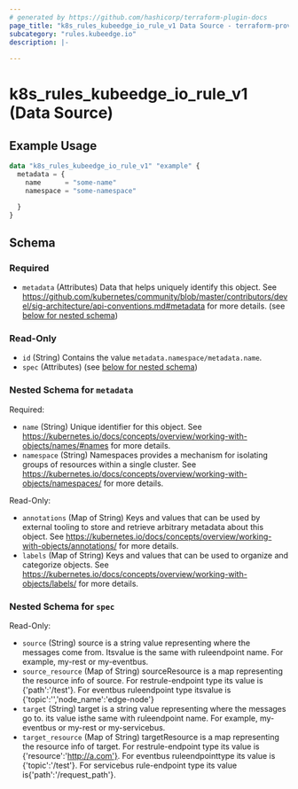 ```yaml
---
# generated by https://github.com/hashicorp/terraform-plugin-docs
page_title: "k8s_rules_kubeedge_io_rule_v1 Data Source - terraform-provider-k8s"
subcategory: "rules.kubeedge.io"
description: |-
  
---
```


# k8s_rules_kubeedge_io_rule_v1 (Data Source)



## Example Usage

```terraform
data "k8s_rules_kubeedge_io_rule_v1" "example" {
  metadata = {
    name      = "some-name"
    namespace = "some-namespace"

  }
}
```

<!-- schema generated by tfplugindocs -->
## Schema

### Required

- `metadata` (Attributes) Data that helps uniquely identify this object. See https://github.com/kubernetes/community/blob/master/contributors/devel/sig-architecture/api-conventions.md#metadata for more details. (see [below for nested schema](#nestedatt--metadata))

### Read-Only

- `id` (String) Contains the value `metadata.namespace/metadata.name`.
- `spec` (Attributes) (see [below for nested schema](#nestedatt--spec))

<a id="nestedatt--metadata"></a>
### Nested Schema for `metadata`

Required:

- `name` (String) Unique identifier for this object. See https://kubernetes.io/docs/concepts/overview/working-with-objects/names/#names for more details.
- `namespace` (String) Namespaces provides a mechanism for isolating groups of resources within a single cluster. See https://kubernetes.io/docs/concepts/overview/working-with-objects/namespaces/ for more details.

Read-Only:

- `annotations` (Map of String) Keys and values that can be used by external tooling to store and retrieve arbitrary metadata about this object. See https://kubernetes.io/docs/concepts/overview/working-with-objects/annotations/ for more details.
- `labels` (Map of String) Keys and values that can be used to organize and categorize objects. See https://kubernetes.io/docs/concepts/overview/working-with-objects/labels/ for more details.


<a id="nestedatt--spec"></a>
### Nested Schema for `spec`

Read-Only:

- `source` (String) source is a string value representing where the messages come from. Itsvalue is the same with ruleendpoint name. For example, my-rest or my-eventbus.
- `source_resource` (Map of String) sourceResource is a map representing the resource info of source. For restrule-endpoint type its value is {'path':'/test'}. For eventbus ruleendpoint type itsvalue is {'topic':'<user define string>','node_name':'edge-node'}
- `target` (String) target is a string value representing where the messages go to. its value isthe same with ruleendpoint name. For example, my-eventbus or my-rest or my-servicebus.
- `target_resource` (Map of String) targetResource is a map representing the resource info of target. For restrule-endpoint type its value is {'resource':'http://a.com'}. For eventbus ruleendpointtype its value is {'topic':'/test'}. For servicebus rule-endpoint type its value is{'path':'/request_path'}.

